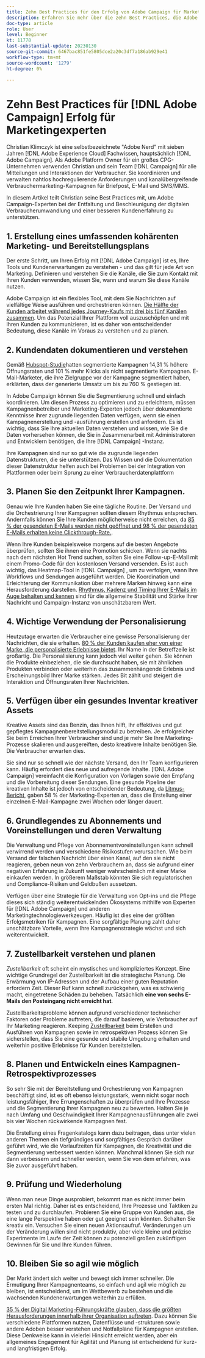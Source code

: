 ```yaml
---
title: Zehn Best Practices für den Erfolg von Adobe Campaign für Marketing-Experten
description: Erfahren Sie mehr über die zehn Best Practices, die Adobe Campaign-Experten dabei unterstützen, die digitale Konsumwandlung zu entfesseln und zu beschleunigen und ihren Kunden ein besseres Erlebnis zu bieten.
doc-type: article
role: User
level: Beginner
kt: 11778
last-substantial-update: 20230130
source-git-commit: 6467bac851fe5805dce2a20c3df7a186ab929e41
workflow-type: tm+mt
source-wordcount: '1279'
ht-degree: 0%

---
```



# Zehn Best Practices für [!DNL Adobe Campaign] Erfolg für Marketingexperten

Christian Klimczyk ist eine selbstbezeichnete &quot;Adobe Nerd&quot; mit sieben Jahren [!DNL Adobe Experience Cloud] Fachwissen, hauptsächlich [!DNL Adobe Campaign]. Als Adobe Platform Owner für ein großes CPG-Unternehmen verwenden Christian und sein Team [!DNL Campaign] für alle Mitteilungen und Interaktionen der Verbraucher. Sie koordinieren und verwalten nahtlos hochregulierende Anforderungen und kanalübergreifende Verbrauchermarketing-Kampagnen für Briefpost, E-Mail und SMS/MMS.

In diesem Artikel teilt Christian seine Best Practices mit, um Adobe Campaign-Experten bei der Entfaltung und Beschleunigung der digitalen Verbraucherumwandlung und einer besseren Kundenerfahrung zu unterstützen.


## 1. Erstellung eines umfassenden kohärenten Marketing- und Bereitstellungsplans

Der erste Schritt, um Ihren Erfolg mit [!DNL Adobe Campaign] ist es, Ihre Tools und Kundenerwartungen zu verstehen - und das gilt für jede Art von Marketing. Definieren und verstehen Sie die Kanäle, die Sie zum Kontakt mit Ihren Kunden verwenden, wissen Sie, wann und warum Sie diese Kanäle nutzen.

Adobe Campaign ist ein flexibles Tool, mit dem Sie Nachrichten auf vielfältige Weise ausführen und orchestrieren können. [Die Hälfte der Kunden arbeitet während jedes Journey-Kaufs mit drei bis fünf Kanälen zusammen](https://www.mckinsey.com/capabilities/operations/our-insights/redefine-the-omnichannel-approach-focus-on-what-truly-matters). Um das Potenzial Ihrer Plattform voll auszuschöpfen und mit Ihren Kunden zu kommunizieren, ist es daher von entscheidender Bedeutung, diese Kanäle im Voraus zu verstehen und zu planen.

## 2. Kundendaten dokumentieren und verstehen

<!-- Sandra, this paragraph opens as if it's going to discuss the advantages of segmentation, but it left me hanging. So, I hit the Hubspot link and dug into it a bit, and it seemed to me like the juicy information is this quote: 

"A study by Hubspot revealed that 30% of the marketers who participated in it used market segmentation techniques to improve email engagement. Segmented campaigns had 14.31% higher open rates and saw 101% more clicks than non-segmented campaigns.

"Email marketers who segmented their audience before campaigning stated that the revenue generated increased to up to 760%. Targeted and segmented emails bring in 58% of all revenue." [Link](https://www.notifyvisitors.com/blog/segmentation-statistics/) 

I added that second paragraph about 760% revenue and broke up the rest of the section, touched it up to help make the Hubspot example a little more impactful. If I altered this section too much, you can reject the change. It didn't have mistakes, but it felt like it didn't tie the segment example strongly enough to the point about data design. See if this is okay...-->

Gemäß [Hubspot-Studie](https://www.linkedin.com/pulse/customer-segmentation-effective-b2b-business-industry-sabreen)hatten segmentierte Kampagnen 14,31 % höhere Öffnungsraten und 101 % mehr Klicks als nicht segmentierte Kampagnen. E-Mail-Marketer, die ihre Zielgruppe vor der Kampagne segmentiert haben, erklärten, dass der generierte Umsatz um bis zu 760 % gestiegen ist.

In Adobe Campaign können Sie die Segmentierung schnell und einfach koordinieren. Um diesen Prozess zu optimieren und zu erleichtern, müssen Kampagnenbetreiber und Marketing-Experten jedoch über dokumentierte Kenntnisse ihrer zugrunde liegenden Daten verfügen, wenn sie einen Kampagnenerstellung und -ausführung erstellen und anfordern. Es ist wichtig, dass Sie Ihre aktuellen Daten verstehen und wissen, wie Sie die Daten vorhersehen können, die Sie in Zusammenarbeit mit Administratoren und Entwicklern benötigen, die Ihre [!DNL Campaign] -Instanz.

Ihre Kampagnen sind nur so gut wie die zugrunde liegenden Datenstrukturen, die sie unterstützen. Das Wissen und die Dokumentation dieser Datenstruktur helfen auch bei Problemen bei der Integration von Plattformen oder beim Sprung zu einer Verbraucherdatenplattform

## 3. Planen Sie den Zeitpunkt Ihrer Kampagnen.

Genau wie Ihre Kunden haben Sie eine tägliche Routine. Der Versand und die Orchestrierung Ihrer Kampagnen sollten diesem Rhythmus entsprechen. Andernfalls können Sie Ihre Kunden möglicherweise nicht erreichen, da [85 % der gesendeten E-Mails werden nicht geöffnet und 98 % der gesendeten E-Mails erhalten keine Clickthrough-Rate.](https://www.validity.com/resource-center/state-of-email-2021/).

Wenn Ihre Kunden beispielsweise morgens auf die besten Angebote überprüfen, sollten Sie ihnen eine Promotion schicken. Wenn sie nachts nach dem nächsten Hot Trend suchen, sollten Sie eine Follow-up-E-Mail mit einem Promo-Code für den kostenlosen Versand versenden. Es ist auch wichtig, das Heatmap-Tool in [!DNL Campaign] , um zu verfolgen, wann Ihre Workflows und Sendungen ausgeführt werden. Die Koordination und Erleichterung der Kommunikation über mehrere Marken hinweg kann eine Herausforderung darstellen. [Rhythmus, Kadenz und Timing Ihrer E-Mails im Auge behalten und kennen](https://experienceleaguecommunities.adobe.com/t5/adobe-campaign-classic-blogs/predictive-send-time-optimization-with-adobe-campaign/ba-p/561554) sind für die allgemeine Stabilität und Stärke Ihrer Nachricht und Campaign-Instanz von unschätzbarem Wert.

## 4. Wichtige Verwendung der Personalisierung

Heutzutage erwarten die Verbraucher eine gewisse Personalisierung der Nachrichten, die sie erhalten. [80 % der Kunden kaufen eher von einer Marke, die personalisierte Erlebnisse bietet](https://us.epsilon.com/power-of-me). Ihr Name in der Betreffzeile ist großartig. Die Personalisierung kann jedoch viel weiter gehen. Sie können die Produkte einbeziehen, die sie durchsucht haben, sie mit ähnlichen Produkten verbinden oder weiterhin das zusammenhängende Erlebnis und Erscheinungsbild Ihrer Marke stärken. Jedes Bit zählt und steigert die Interaktion und Öffnungsraten Ihrer Nachrichten.

## 5. Verfügen über ein gesundes Inventar kreativer Assets

Kreative Assets sind das Benzin, das Ihnen hilft, Ihr effektives und gut gepflegtes Kampagnenbereitstellungsmodul zu betreiben. Je erfolgreicher Sie beim Erreichen Ihrer Verbraucher sind und je mehr Sie Ihre Marketing-Prozesse skalieren und ausgereiften, desto kreativere Inhalte benötigen Sie. Die Verbraucher erwarten dies.

Sie sind nur so schnell wie der nächste Versand, den Ihr Team konfigurieren kann. Häufig erfordert dies neue und aufregende Inhalte. [!DNL Adobe Campaign] vereinfacht die Konfiguration von Vorlagen sowie den Empfang und die Vorbereitung dieser Sendungen. Eine gesunde Pipeline der kreativen Inhalte ist jedoch von entscheidender Bedeutung, da [Litmus-Bericht](https://www.litmus.com/resources/state-of-email/), gaben 58 % der Marketing-Experten an, dass die Erstellung einer einzelnen E-Mail-Kampagne zwei Wochen oder länger dauert.

## 6. Grundlegendes zu Abonnements und Voreinstellungen und deren Verwaltung

Die Verwaltung und Pflege von Abonnementvoreinstellungen kann schnell verwirrend werden und verschiedene Risikostufen verursachen. Wie beim Versand der falschen Nachricht über einen Kanal, auf den sie nicht reagieren, geben neun von zehn Verbrauchern an, dass sie aufgrund einer negativen Erfahrung in Zukunft weniger wahrscheinlich mit einer Marke einkaufen werden. In größerem Maßstab könnten Sie sich regulatorischen und Compliance-Risiken und Geldbußen aussetzen.

Verfügen über eine Strategie für die Verwaltung von Opt-ins und die Pflege dieses sich ständig weiterentwickelnden Ökosystems mithilfe von Experten für [!DNL Adobe Campaign] und anderen Marketingtechnologiewerkzeugen. Häufig ist dies eine der größten Erfolgsmetriken für Kampagnen. Eine sorgfältige Planung zahlt daher unschätzbare Vorteile, wenn Ihre Kampagnenstrategie wächst und sich weiterentwickelt.

## 7. Zustellbarkeit verstehen und planen

_Zustellbarkeit_ oft scheint ein mystisches und kompliziertes Konzept. Eine wichtige Grundregel der Zustellbarkeit ist die strategische Planung. Die Erwärmung von IP-Adressen und der Aufbau einer guten Reputation erfordern Zeit. Dieser Ruf kann schnell zurückgehen, was es schwierig macht, eingetretene Schäden zu beheben. Tatsächlich **eine von sechs E-Mails den Posteingang nicht erreicht hat**.

Zustellbarkeitsprobleme können aufgrund verschiedener technischer Faktoren oder Probleme auftreten, die darauf basieren, wie Verbraucher auf Ihr Marketing reagieren. Keeping [Zustellbarkeit](https://business.adobe.com/products/campaign/email-deliverability.html) beim Erstellen und Ausführen von Kampagnen sowie im retrospektiven Prozess können Sie sicherstellen, dass Sie eine gesunde und stabile Umgebung erhalten und weiterhin positive Erlebnisse für Kunden bereitstellen.

## 8. Planen und Entwickeln eines Kampagnen-Retrospektivprozesses

So sehr Sie mit der Bereitstellung und Orchestrierung von Kampagnen beschäftigt sind, ist es oft ebenso leistungsstark, wenn nicht sogar noch leistungsfähiger, Ihre Errungenschaften zu überprüfen und Ihre Prozesse und die Segmentierung Ihrer Kampagnen neu zu bewerten. Halten Sie je nach Umfang und Geschwindigkeit Ihrer Kampagnenausführungen alle zwei bis vier Wochen rückwirkende Kampagnen fest.

Die Erstellung eines Fragenkatalogs kann dazu beitragen, dass unter vielen anderen Themen ein tiefgründiges und sorgfältiges Gespräch darüber geführt wird, wie die Vorlaufzeiten für Kampagnen, die Kreativität und die Segmentierung verbessert werden können. Manchmal können Sie sich nur dann verbessern und schneller werden, wenn Sie von dem erfahren, was Sie zuvor ausgeführt haben.

## 9. Prüfung und Wiederholung

Wenn man neue Dinge ausprobiert, bekommt man es nicht immer beim ersten Mal richtig. Daher ist es entscheidend, Ihre Prozesse und Taktiken zu testen und zu durchlaufen. Probieren Sie eine Gruppe von Kunden aus, die eine lange Perspektive haben oder gut geeignet sein könnten. Schalten Sie kreativ ein. Versuchen Sie einen neuen Aktionsaufruf. Veränderungen um der Veränderung willen sind nicht produktiv, aber viele kleine und präzise Experimente im Laufe der Zeit können zu potenziell großen zukünftigen Gewinnen für Sie und Ihre Kunden führen.

## 10. Bleiben Sie so agil wie möglich

Der Markt ändert sich weiter und bewegt sich immer schneller. Die Ermutigung Ihrer Kampagnenteams, so einfach und agil wie möglich zu bleiben, ist entscheidend, um im Wettbewerb zu bestehen und die wachsenden Kundenerwartungen weiterhin zu erfüllen.

[35 % der Digital Marketing-Führungskräfte glauben, dass die größten Herausforderungen innerhalb ihrer Organisation auftreten](https://www.gartner.com/en/newsroom/press-releases/gartner-says-35--of-digital-marketing-leaders-believe-the-bigges). Dazu können Sie verschiedene Plattformen nutzen, Datenflüsse und -strukturen sowie andere Adoben besser verstehen und Notfallpläne für Kampagnen erstellen. Diese Denkweise kann in vielerlei Hinsicht erreicht werden, aber ein allgemeines Engagement für Agilität und Planung ist entscheidend für kurz- und langfristigen Erfolg.
